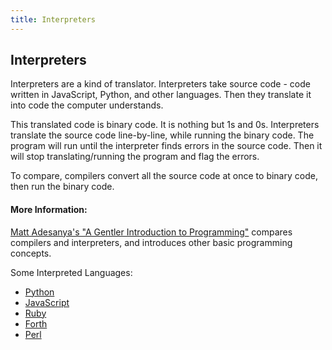 ```yaml
---
title: Interpreters
---
```


## Interpreters

Interpreters are a kind of translator. Interpreters take source code - code written in JavaScript, Python, and other languages. Then they translate it into code the computer understands.

This translated code is binary code. It is nothing but 1s and 0s. Interpreters translate the source code line-by-line, while running the binary code. The program will run until the interpreter finds errors in the source code. Then it will stop translating/running the program and flag the errors.

To compare, compilers convert all the source code at once to binary code, then run the binary code.

#### More Information:
[Matt Adesanya's "A Gentler Introduction to Programming"](https://medium.freecodecamp.org/a-gentler-introduction-to-programming-707453a79ee8) compares compilers and interpreters, and introduces other basic programming concepts.

Some Interpreted Languages:
* [Python](https://en.wikipedia.org/wiki/Python_(programming_language))
* [JavaScript](https://en.wikipedia.org/wiki/JavaScript)
* [Ruby](https://en.wikipedia.org/wiki/Ruby_(programming_language))
* [Forth](https://en.wikipedia.org/wiki/Forth_(programming_language))
* [Perl](https://en.wikipedia.org/wiki/Perl)
